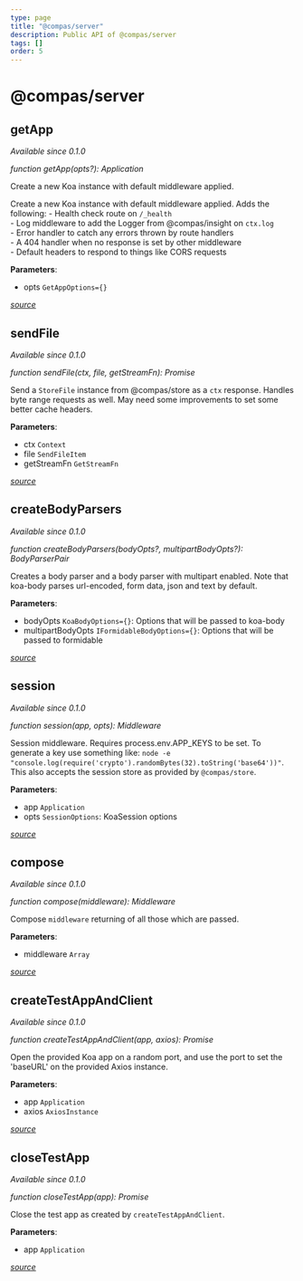 ```yaml
---
type: page
title: "@compas/server"
description: Public API of @compas/server
tags: []
order: 5
---
```


# @compas/server

## getApp

_Available since 0.1.0_

_function getApp(opts?): Application_

Create a new Koa instance with default middleware applied.

Create a new Koa instance with default middleware applied. Adds the following: -
Health check route on `/_health` <br> - Log middleware to add the Logger from
@compas/insight on `ctx.log` <br> - Error handler to catch any errors thrown by
route handlers <br> - A 404 handler when no response is set by other middleware
<br> - Default headers to respond to things like CORS requests

**Parameters**:

- opts `GetAppOptions={}`

_[source](https://github.com/compasjs/compas/blob/main/packages/server/src/app.js#L31)_

## sendFile

_Available since 0.1.0_

_function sendFile(ctx, file, getStreamFn): Promise<undefined>_

Send a `StoreFile` instance from @compas/store as a `ctx` response. Handles byte
range requests as well. May need some improvements to set some better cache
headers.

**Parameters**:

- ctx `Context`
- file `SendFileItem`
- getStreamFn `GetStreamFn`

_[source](https://github.com/compasjs/compas/blob/main/packages/server/src/middleware/sendFile.js#L15)_

## createBodyParsers

_Available since 0.1.0_

_function createBodyParsers(bodyOpts?, multipartBodyOpts?): BodyParserPair_

Creates a body parser and a body parser with multipart enabled. Note that
koa-body parses url-encoded, form data, json and text by default.

**Parameters**:

- bodyOpts `KoaBodyOptions={}`: Options that will be passed to koa-body
- multipartBodyOpts `IFormidableBodyOptions={}`: Options that will be passed to
  formidable

_[source](https://github.com/compasjs/compas/blob/main/packages/server/src/middleware/body.js#L37)_

## session

_Available since 0.1.0_

_function session(app, opts): Middleware_

Session middleware. Requires process.env.APP_KEYS to be set. To generate a key
use something like:
`node -e "console.log(require('crypto').randomBytes(32).toString('base64'))"`.
This also accepts the session store as provided by `@compas/store`.

**Parameters**:

- app `Application`
- opts `SessionOptions`: KoaSession options

_[source](https://github.com/compasjs/compas/blob/main/packages/server/src/middleware/session.js#L17)_

## compose

_Available since 0.1.0_

_function compose(middleware): Middleware_

Compose `middleware` returning of all those which are passed.

**Parameters**:

- middleware `Array`

_[source](https://github.com/compasjs/compas/blob/main/packages/server/src/middleware/compose.js#L16)_

## createTestAppAndClient

_Available since 0.1.0_

_function createTestAppAndClient(app, axios): Promise<undefined>_

Open the provided Koa app on a random port, and use the port to set the
'baseURL' on the provided Axios instance.

**Parameters**:

- app `Application`
- axios `AxiosInstance`

_[source](https://github.com/compasjs/compas/blob/main/packages/server/src/testing.js#L11)_

## closeTestApp

_Available since 0.1.0_

_function closeTestApp(app): Promise<undefined>_

Close the test app as created by `createTestAppAndClient`.

**Parameters**:

- app `Application`

_[source](https://github.com/compasjs/compas/blob/main/packages/server/src/testing.js#L40)_
